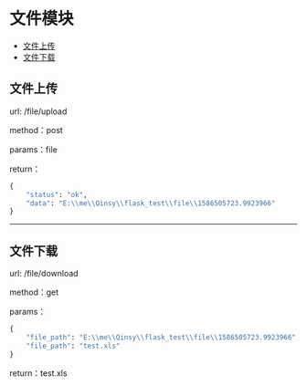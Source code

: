 # 文件模块

+ [文件上传](#文件上传)
+ [文件下载](#文件下载)

## 文件上传

url: /file/upload

method：post

params：file

return：
```python
{
    "status": "ok",
    "data": "E:\\me\\Qinsy\\flask_test\\file\\1586505723.9923966"
}
```

___
## 文件下载

url: /file/download

method：get

params：
```python
{
    "file_path": "E:\\me\\Qinsy\\flask_test\\file\\1586505723.9923966",
    "file_path": "test.xls"
}
```

return：test.xls
